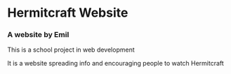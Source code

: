 # Hermitcraft Website

### A website by Emil

This is a school project in web development

It is a website spreading info and encouraging people to watch Hermitcraft